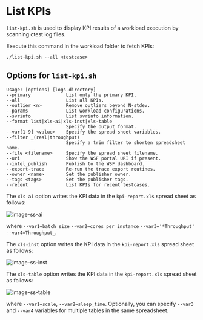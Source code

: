 # List KPIs

`list-kpi.sh` is used to display KPI results of a workload execution by scanning ctest log files.

Execute this command in the workload folder to fetch KPIs:

```shell
./list-kpi.sh --all <testcase>
```

## Options for `list-kpi.sh`

<!-- TODO: Expand this section-->

```text
Usage: [options] [logs-directory]
--primary             List only the primary KPI.
--all                 List all KPIs.
--outlier <n>         Remove outliers beyond N-stdev.
--params              List workload configurations.
--svrinfo             List svrinfo information.
--format list|xls-ai|xls-inst|xls-table
                      Specify the output format.
--var[1-9] <value>    Specify the spread sheet variables.
--filter _(real|throughput)
                      Specify a trim filter to shorten spreadsheet name.
--file <filename>     Specify the spread sheet filename.
--uri                 Show the WSF portal URI if present.
--intel_publish       Publish to the WSF dashboard.
--export-trace        Re-run the trace export routines.
--owner <name>        Set the publisher owner.
--tags <tags>         Set the publisher tags.
--recent              List KPIs for recent testcases.
```

The `xls-ai` option writes the KPI data in the `kpi-report.xls` spread sheet as follows:

![image-ss-ai][image-ss-ai]

where `--var1=batch_size` `--var2=cores_per_instance` `--var3='*Throughput'` `--var4=Throughput_`.

The `xls-inst` option writes the KPI data in the `kpi-report.xls` spread sheet as follows:

![image-ss-inst][image-ss-inst]

The `xls-table` option writes the KPI data in the `kpi-report.xls` spread sheet as follows:

![image-ss-table][image-ss-table]

where `--var1=scale`, `--var2=sleep_time`. Optionally, you can specify `--var3` and `--var4` variables for multiple tables in the same spreadsheet.

[validate.sh]: ../../developer-guide/component-design/validate.md
[Cloud SUT Reuse]: #cloud-sut-reuse

[image-ss-ai]: ../../image/ss-ai.png
[image-ss-inst]: ../../image/ss-inst.png
[image-ss-table]: ../../image/ss-table.png
